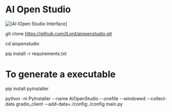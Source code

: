 # AI Open Studio

![[AI IOpen Studio Interface]](https://i.imgur.com/dY6nb3T.png)

git clone https://github.com/lLord/aiopenstudio.git

cd aiopenstudio

pip install -r requirements.txt


# To generate a executable

pip install pyinstaller

python -m PyInstaller --name AiOpenStudio --onefile --windowed --collect-data gradio_client --add-data=./config:./config main.py
